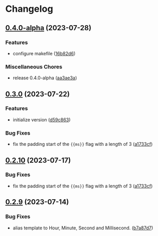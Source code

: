 # Changelog

## [0.4.0-alpha](https://github.com/JonDotsoy/ndate/compare/v0.3.0...v0.4.0-alpha) (2023-07-28)


### Features

* configure makefile ([16b82d6](https://github.com/JonDotsoy/ndate/commit/16b82d68742102abc7ebde87ccc6483190ad953d))


### Miscellaneous Chores

* release 0.4.0-alpha ([aa3ae3a](https://github.com/JonDotsoy/ndate/commit/aa3ae3ad025f5b1d4a11c70b395b9c3322d633e5))

## [0.3.0](https://github.com/JonDotsoy/ndate/compare/v0.2.9...v0.3.0) (2023-07-22)


### Features

* initialize version ([d59c863](https://github.com/JonDotsoy/ndate/commit/d59c86395e428ee0b072877943ae7036581593dd))


### Bug Fixes

* fix the padding start of the `{{ms}}` flag with a length of 3 ([a1733cf](https://github.com/JonDotsoy/ndate/commit/a1733cf52e99c8e5972f4244f651545d9047852e))

## [0.2.10](https://github.com/JonDotsoy/ndate/compare/v0.2.9...v0.2.10) (2023-07-17)


### Bug Fixes

* fix the padding start of the `{{ms}}` flag with a length of 3 ([a1733cf](https://github.com/JonDotsoy/ndate/commit/a1733cf52e99c8e5972f4244f651545d9047852e))

## [0.2.9](https://github.com/JonDotsoy/ndate/compare/v0.2.8...v0.2.9) (2023-07-14)


### Bug Fixes

* alias template to Hour, Minute, Second and Millisecond. ([b7a87d7](https://github.com/JonDotsoy/ndate/commit/b7a87d7118f86b1467df3a472f9746a3d4ea655f))
